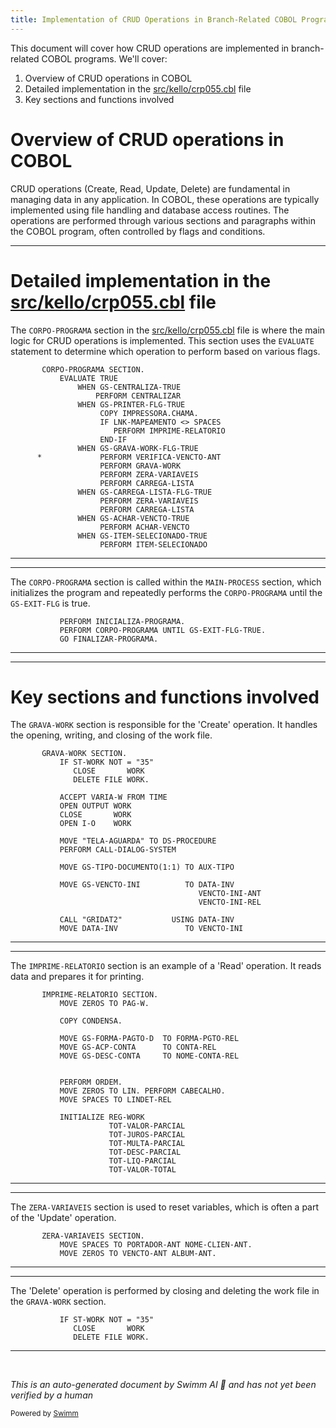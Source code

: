 ```yaml
---
title: Implementation of CRUD Operations in Branch-Related COBOL Programs
---
```

This document will cover how CRUD operations are implemented in branch-related COBOL programs. We'll cover:

1. Overview of CRUD operations in COBOL
2. Detailed implementation in the <SwmPath>[src/kello/crp055.cbl](src/kello/crp055.cbl)</SwmPath> file
3. Key sections and functions involved

# Overview of CRUD operations in COBOL

CRUD operations (Create, Read, Update, Delete) are fundamental in managing data in any application. In COBOL, these operations are typically implemented using file handling and database access routines. The operations are performed through various sections and paragraphs within the COBOL program, often controlled by flags and conditions.

<SwmSnippet path="/src/kello/crp055.cbl" line="296">

---

# Detailed implementation in the <SwmPath>[src/kello/crp055.cbl](src/kello/crp055.cbl)</SwmPath> file

The <SwmToken path="src/kello/crp055.cbl" pos="296:1:3" line-data="       CORPO-PROGRAMA SECTION.">`CORPO-PROGRAMA`</SwmToken> section in the <SwmPath>[src/kello/crp055.cbl](src/kello/crp055.cbl)</SwmPath> file is where the main logic for CRUD operations is implemented. This section uses the <SwmToken path="src/kello/crp055.cbl" pos="297:1:1" line-data="           EVALUATE TRUE">`EVALUATE`</SwmToken> statement to determine which operation to perform based on various flags.

```cobol
       CORPO-PROGRAMA SECTION.
           EVALUATE TRUE
               WHEN GS-CENTRALIZA-TRUE
                   PERFORM CENTRALIZAR
               WHEN GS-PRINTER-FLG-TRUE
                    COPY IMPRESSORA.CHAMA.
                    IF LNK-MAPEAMENTO <> SPACES
                       PERFORM IMPRIME-RELATORIO
                    END-IF
               WHEN GS-GRAVA-WORK-FLG-TRUE
      *             PERFORM VERIFICA-VENCTO-ANT
                    PERFORM GRAVA-WORK
                    PERFORM ZERA-VARIAVEIS
                    PERFORM CARREGA-LISTA
               WHEN GS-CARREGA-LISTA-FLG-TRUE
                    PERFORM ZERA-VARIAVEIS
                    PERFORM CARREGA-LISTA
               WHEN GS-ACHAR-VENCTO-TRUE
                    PERFORM ACHAR-VENCTO
               WHEN GS-ITEM-SELECIONADO-TRUE
                    PERFORM ITEM-SELECIONADO
```

---

</SwmSnippet>

<SwmSnippet path="/src/kello/crp055.cbl" line="209">

---

The <SwmToken path="src/kello/crp055.cbl" pos="210:3:5" line-data="           PERFORM CORPO-PROGRAMA UNTIL GS-EXIT-FLG-TRUE.">`CORPO-PROGRAMA`</SwmToken> section is called within the <SwmToken path="src/kello/crp055.cbl" pos="208:1:3" line-data="       MAIN-PROCESS SECTION.">`MAIN-PROCESS`</SwmToken> section, which initializes the program and repeatedly performs the <SwmToken path="src/kello/crp055.cbl" pos="210:3:5" line-data="           PERFORM CORPO-PROGRAMA UNTIL GS-EXIT-FLG-TRUE.">`CORPO-PROGRAMA`</SwmToken> until the <SwmToken path="src/kello/crp055.cbl" pos="210:9:13" line-data="           PERFORM CORPO-PROGRAMA UNTIL GS-EXIT-FLG-TRUE.">`GS-EXIT-FLG`</SwmToken> is true.

```cobol
           PERFORM INICIALIZA-PROGRAMA.
           PERFORM CORPO-PROGRAMA UNTIL GS-EXIT-FLG-TRUE.
           GO FINALIZAR-PROGRAMA.
```

---

</SwmSnippet>

<SwmSnippet path="/src/kello/crp055.cbl" line="379">

---

# Key sections and functions involved

The <SwmToken path="src/kello/crp055.cbl" pos="379:1:3" line-data="       GRAVA-WORK SECTION.">`GRAVA-WORK`</SwmToken> section is responsible for the 'Create' operation. It handles the opening, writing, and closing of the work file.

```cobol
       GRAVA-WORK SECTION.
           IF ST-WORK NOT = "35"
              CLOSE       WORK
              DELETE FILE WORK.

           ACCEPT VARIA-W FROM TIME
           OPEN OUTPUT WORK
           CLOSE       WORK
           OPEN I-O    WORK

           MOVE "TELA-AGUARDA" TO DS-PROCEDURE
           PERFORM CALL-DIALOG-SYSTEM

           MOVE GS-TIPO-DOCUMENTO(1:1) TO AUX-TIPO

           MOVE GS-VENCTO-INI          TO DATA-INV
                                          VENCTO-INI-ANT
                                          VENCTO-INI-REL

           CALL "GRIDAT2"           USING DATA-INV
           MOVE DATA-INV               TO VENCTO-INI
```

---

</SwmSnippet>

<SwmSnippet path="/src/kello/crp055.cbl" line="846">

---

The <SwmToken path="src/kello/crp055.cbl" pos="846:1:3" line-data="       IMPRIME-RELATORIO SECTION.">`IMPRIME-RELATORIO`</SwmToken> section is an example of a 'Read' operation. It reads data and prepares it for printing.

```cobol
       IMPRIME-RELATORIO SECTION.
           MOVE ZEROS TO PAG-W.

           COPY CONDENSA.

           MOVE GS-FORMA-PAGTO-D  TO FORMA-PGTO-REL
           MOVE GS-ACP-CONTA      TO CONTA-REL
           MOVE GS-DESC-CONTA     TO NOME-CONTA-REL


           PERFORM ORDEM.
           MOVE ZEROS TO LIN. PERFORM CABECALHO.
           MOVE SPACES TO LINDET-REL

           INITIALIZE REG-WORK
                      TOT-VALOR-PARCIAL
                      TOT-JUROS-PARCIAL
                      TOT-MULTA-PARCIAL
                      TOT-DESC-PARCIAL
                      TOT-LIQ-PARCIAL
                      TOT-VALOR-TOTAL
```

---

</SwmSnippet>

<SwmSnippet path="/src/kello/crp055.cbl" line="722">

---

The <SwmToken path="src/kello/crp055.cbl" pos="722:1:3" line-data="       ZERA-VARIAVEIS SECTION.">`ZERA-VARIAVEIS`</SwmToken> section is used to reset variables, which is often a part of the 'Update' operation.

```cobol
       ZERA-VARIAVEIS SECTION.
           MOVE SPACES TO PORTADOR-ANT NOME-CLIEN-ANT.
           MOVE ZEROS TO VENCTO-ANT ALBUM-ANT.
```

---

</SwmSnippet>

<SwmSnippet path="/src/kello/crp055.cbl" line="380">

---

The 'Delete' operation is performed by closing and deleting the work file in the <SwmToken path="src/kello/crp055.cbl" pos="305:5:7" line-data="               WHEN GS-GRAVA-WORK-FLG-TRUE">`GRAVA-WORK`</SwmToken> section.

```cobol
           IF ST-WORK NOT = "35"
              CLOSE       WORK
              DELETE FILE WORK.
```

---

</SwmSnippet>

&nbsp;

*This is an auto-generated document by Swimm AI 🌊 and has not yet been verified by a human*

<SwmMeta version="3.0.0" repo-id="Z2l0aHViJTNBJTNBa2VsbG8lM0ElM0Fzd2ltbWlv" repo-name="kello"><sup>Powered by [Swimm](/)</sup></SwmMeta>
